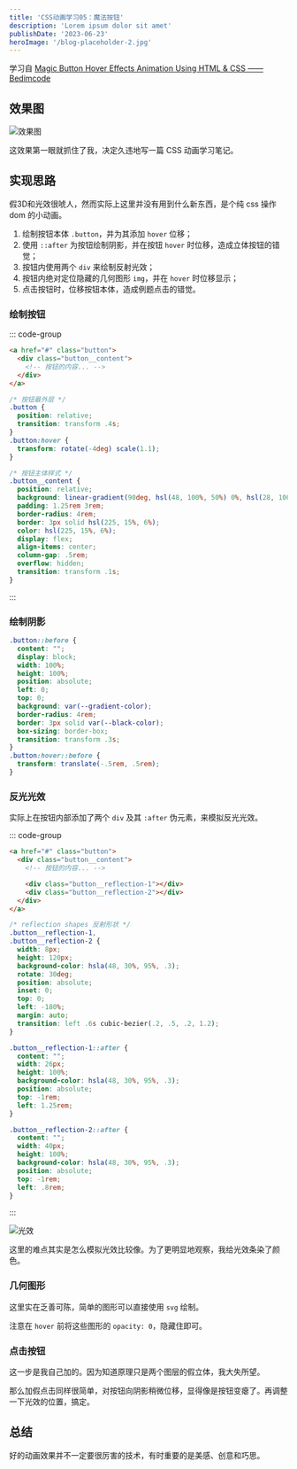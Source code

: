 ```yaml
---
title: 'CSS动画学习05：魔法按钮'
description: 'Lorem ipsum dolor sit amet'
publishDate: '2023-06-23'
heroImage: '/blog-placeholder-2.jpg'
---
```


学习自 [Magic Button Hover Effects Animation Using HTML & CSS —— Bedimcode
](https://www.youtube.com/watch?v=vrt9o-O_JOo)

<!-- more -->

## 效果图

![效果图](https://s2.loli.net/2023/06/23/E1XbWx8SkJ6Yl5r.gif)

这效果第一眼就抓住了我，决定久违地写一篇 CSS 动画学习笔记。

## 实现思路

假3D和光效很唬人，然而实际上这里并没有用到什么新东西，是个纯 css 操作 dom 的小动画。

1. 绘制按钮本体 `.button`，并为其添加 `hover` 位移；
2. 使用 `::after` 为按钮绘制阴影，并在按钮 `hover` 时位移，造成立体按钮的错觉；
3. 按钮内使用两个 `div` 来绘制反射光效；
4. 按钮内绝对定位隐藏的几何图形 `img`，并在 `hover` 时位移显示；
5. 点击按钮时，位移按钮本体，造成例题点击的错觉。

### 绘制按钮

::: code-group

```html
<a href="#" class="button">
  <div class="button__content">
    <!-- 按钮的内容... -->
  </div>
</a>
```

```css
/* 按钮最外层 */
.button {
  position: relative;
  transition: transform .4s;
}
.button:hover {
  transform: rotate(-4deg) scale(1.1);
}

/* 按钮主体样式 */
.button__content {
  position: relative;
  background: linear-gradient(90deg, hsl(48, 100%, 50%) 0%, hsl(28, 100%, 54%, 100%));
  padding: 1.25rem 3rem;
  border-radius: 4rem;
  border: 3px solid hsl(225, 15%, 6%);
  color: hsl(225, 15%, 6%);
  display: flex;
  align-items: center;
  column-gap: .5rem;
  overflow: hidden;
  transition: transform .1s;
}
```

:::

### 绘制阴影

```css
.button::before {
  content: "";
  display: block;
  width: 100%;
  height: 100%;
  position: absolute;
  left: 0;
  top: 0;
  background: var(--gradient-color);
  border-radius: 4rem;
  border: 3px solid var(--black-color);
  box-sizing: border-box;
  transition: transform .3s;
}
.button:hover::before {
  transform: translate(-.5rem, .5rem);
}
```

### 反光光效

实际上在按钮内部添加了两个 `div` 及其 `:after` 伪元素，来模拟反光光效。

::: code-group

```html
<a href="#" class="button">
  <div class="button__content">
    <!-- 按钮的内容... -->

    <div class="button__reflection-1"></div>
    <div class="button__reflection-2"></div>
  </div>
</a>
```

```css
/* reflection shapes 反射形状 */
.button__reflection-1,
.button__reflection-2 {
  width: 8px;
  height: 120px;
  background-color: hsla(48, 30%, 95%, .3);
  rotate: 30deg;
  position: absolute;
  inset: 0;
  top: 0;
  left: -180%;
  margin: auto;
  transition: left .6s cubic-bezier(.2, .5, .2, 1.2);
}

.button__reflection-1::after {
  content: "";
  width: 26px;
  height: 100%;
  background-color: hsla(48, 30%, 95%, .3);
  position: absolute;
  top: -1rem;
  left: 1.25rem;
}

.button__reflection-2::after {
  content: "";
  width: 40px;
  height: 100%;
  background-color: hsla(48, 30%, 95%, .3);
  position: absolute;
  top: -1rem;
  left: .8rem;
}
```

:::

![光效](https://s2.loli.net/2023/06/23/dpVUOW24ofBDbXY.gif)

这里的难点其实是怎么模拟光效比较像。为了更明显地观察，我给光效条染了颜色。

### 几何图形

这里实在乏善可陈，简单的图形可以直接使用 `svg` 绘制。

注意在 `hover` 前将这些图形的 `opacity: 0`，隐藏住即可。

### 点击按钮

这一步是我自己加的。因为知道原理只是两个图层的假立体，我大失所望。

那么加假点击同样很简单，对按钮向阴影稍微位移，显得像是按钮变瘪了。再调整一下光效的位置，搞定。

## 总结

好的动画效果并不一定要很厉害的技术，有时重要的是美感、创意和巧思。
